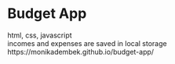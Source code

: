 <h1>Budget App</h1>
html, css, javascript<br>
incomes and expenses are saved in local storage
https://monikadembek.github.io/budget-app/
